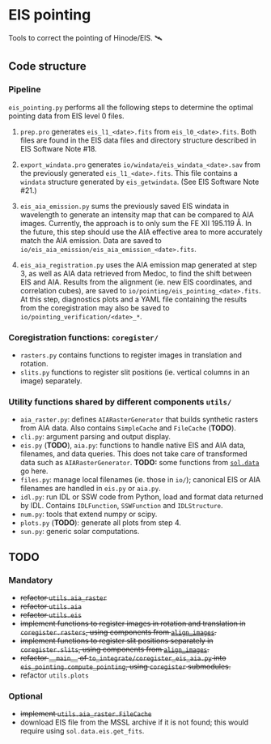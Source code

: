 # EIS pointing

Tools to correct the pointing of Hinode/EIS. 🛰

## Code structure

### Pipeline

`eis_pointing.py` performs all the following steps to determine the optimal
pointing data from EIS level 0 files. 

1. `prep.pro` generates `eis_l1_<date>.fits` from `eis_l0_<date>.fits`. Both
   files are found in the EIS data files and directory structure described in
   EIS Software Note #18.

2. `export_windata.pro` generates `io/windata/eis_windata_<date>.sav` from the
   previously generated `eis_l1_<date>.fits`. This file contains a `windata`
   structure generated by `eis_getwindata`. (See EIS Software Note #21.)

3. `eis_aia_emission.py` sums the previously saved EIS windata in wavelength to
   generate an intensity map that can be compared to AIA images. Currently, the
   approach is to only sum the FE XII 195.119 Å. In the future, this step
   should use the AIA effective area to more accurately match the AIA emission.
   Data are saved to `io/eis_aia_emission/eis_aia_emission_<date>.fits`.

4. `eis_aia_registration.py` uses the AIA emission map generated at step 3, as
   well as AIA data retrieved from Medoc, to find the shift between EIS and
   AIA. Results from the alignment (ie. new EIS coordinates, and correlation
   cubes), are saved to `io/pointing/eis_pointing_<date>.fits`. At this step,
   diagnostics plots and a YAML file containing the results from the
   coregistration may also be saved to `io/pointing_verification/<date>_*`.

### Coregistration functions: `coregister/`

- `rasters.py` contains functions to register images in translation and
  rotation. 
- `slits.py` functions to register slit positions (ie. vertical columns in an
  image) separately.

### Utility functions shared by different components `utils/`

- `aia_raster.py`: defines `AIARasterGenerator` that builds synthetic rasters
  from AIA data. Also contains `SimpleCache` and `FileCache` (**TODO**).
- `cli.py`: argument parsing and output display.
- `eis.py` (**TODO**), `aia.py`: functions to handle native EIS and AIA data, filenames,
  and data queries. This does not take care of transformed data such as
  `AIARasterGenerator`.
  **TODO:** some functions from [`sol.data`] go here.
- `files.py`: manage local filenames (ie. those in `io/`); canonical EIS or AIA
  filenames are handled in `eis.py` or `aia.py`.
- `idl.py`: run IDL or SSW code from Python, load and format data returned by
  IDL. Contains `IDLFunction`, `SSWFunction` and `IDLStructure`.
- `num.py`: tools that extend numpy or scipy.
- `plots.py` (**TODO**): generate all plots from step 4.
- `sun.py`: generic solar computations.


[`align_images`]: https://git.ias.u-psud.fr/gpelouze/align_images
[`sol`]: https://git.ias.u-psud.fr/gpelouze/sol
[`sol.data`]: https://git.ias.u-psud.fr/gpelouze/sol/tree/master/data

## TODO

### Mandatory

- ~~refactor `utils.aia_raster`~~
- ~~refactor `utils.aia`~~
- ~~refactor `utils.eis`~~
- ~~implement functions to register images in rotation and translation in
  `coregister.rasters`, using components from [`align_images`].~~
- ~~implement functions to register slit positions separately in
  `coregister.slits`, using components from [`align_images`].~~
- ~~refactor `__main__` of `to_integrate/coregister_eis_aia.py` into
  `eis_pointing.compute_pointing`, using `coregister` submodules.~~
- refactor `utils.plots`

### Optional

- ~~implement `utils.aia_raster.FileCache`~~
- download EIS file from the MSSL archive if it is not found; this would
  require using `sol.data.eis.get_fits`.
